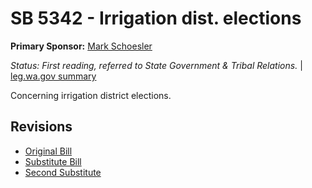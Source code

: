 # SB 5342 - Irrigation dist. elections
**Primary Sponsor:** [Mark Schoesler](/person/leg/mark.schoesler.md)

*Status: First reading, referred to State Government & Tribal Relations.* | [leg.wa.gov summary](https://app.leg.wa.gov/billsummary?BillNumber=5342&Year=2021)

Concerning irrigation district elections.

## Revisions
* [Original Bill](1/)
* [Substitute Bill](S/)
* [Second Substitute](S2/)